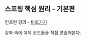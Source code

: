 
## 스프링 핵심 원리 - 기본편

인프런 강의 - [바로가기](https://www.inflearn.com/course/%EC%8A%A4%ED%94%84%EB%A7%81-%ED%95%B5%EC%8B%AC-%EC%9B%90%EB%A6%AC-%EA%B8%B0%EB%B3%B8%ED%8E%B8/dashboard)

강좌 속에 예제 코드들을 직접 연습해본다.
